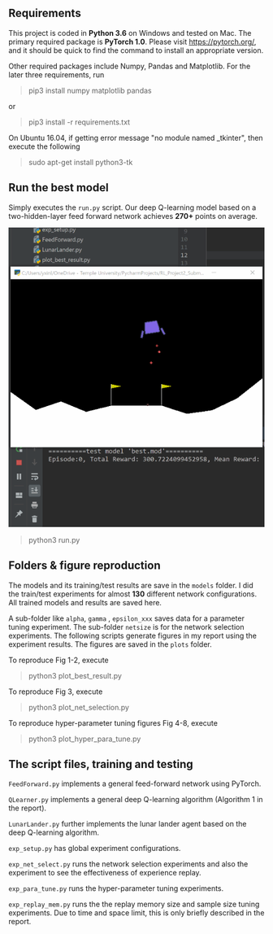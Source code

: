 Requirements
------------

This project is coded in **Python 3.6** on Windows and tested on Mac. The primary required package is **PyTorch 1.0**. Please visit https://pytorch.org/, and it should be quick to find the command to install an appropriate version.


Other required packages include Numpy, Pandas and Matplotlib. For the later three requirements, run

>pip3 install numpy matplotlib pandas

or

>pip3 install -r requirements.txt

On Ubuntu 16.04, if getting error message "no module named _tkinter", then execute the following

>sudo apt-get install python3-tk

Run the best model
------------

Simply executes the `run.py` script. Our deep Q-learning model based on a two-hidden-layer feed forward network achieves **270+** points on average.  

![Best Model Demo](demo.gif)

>python3 run.py

Folders & figure reproduction
------------

The models and its training/test results are save in the `models` folder. I did the train/test experiments for almost **130** different network configurations. All trained models and results are saved here.

A sub-folder like `alpha`, `gamma` , `epsilon_xxx` saves data for a parameter tuning experiment. The sub-folder `netsize` is for the network selection experiments. The following scripts generate figures in my report using the experiment results. The figures are saved in the `plots` folder.

To reproduce Fig 1-2, execute 

>python3 plot_best_result.py

To reproduce Fig 3, execute

>python3 plot_net_selection.py

To reproduce hyper-parameter tuning figures Fig 4-8, execute

>python3 plot_hyper_para_tune.py

The script files, training and testing
------------

`FeedForward.py` implements a general feed-forward network using PyTorch. 

`QLearner.py` implements a general deep Q-learning algorithm (Algorithm 1 in the report). 

`LunarLander.py` further implements the lunar lander agent based on the deep Q-learning algorithm.

`exp_setup.py` has global experiment configurations.

`exp_net_select.py` runs the network selection experiments and also the experiment to see the effectiveness of experience replay.

`exp_para_tune.py` runs the hyper-parameter tuning experiments.

`exp_replay_mem.py` runs the the replay memory size and sample size tuning experiments. Due to time and space limit, this is only briefly described in the report.